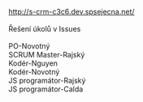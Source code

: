 http://s-crm-c3c6.dev.spsejecna.net/<br> <br>
Řešení úkolů v Issues <br> <br>
PO-Novotný<br>
SCRUM Master-Rajský<br>
Kodér-Nguyen<br>
Kodér-Novotný<br>
JS programátor-Rajský<br>
JS programátor-Calda<br>
